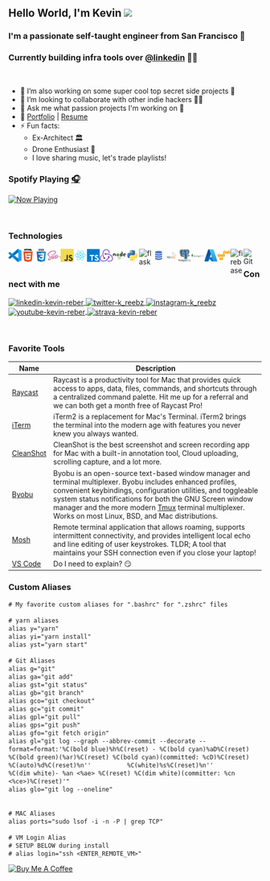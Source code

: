<!--
**kevinreber/kevinreber** is a ✨ _special_ ✨ repository because its `README.md` (this file) appears on your GitHub profile.

Here are some ideas to get you started:
- 🔭 I’m currently working on ...
- 🌱 I’m currently learning ...
- 👯 I’m looking to collaborate on ...
- 🤔 I’m looking for help with ...
- 💬 Ask me about ...
- 📫 How to reach me: ...
- 😄 Pronouns: ...
- ⚡ Fun fact: ...
-->
## Hello World, I'm Kevin <img src="https://media.giphy.com/media/hvRJCLFzcasrR4ia7z/giphy.gif" width="25">
### I'm a passionate self-taught engineer from San Francisco 🌉
### Currently building infra tools over <a href="https://github.com/linkedin" target="_blank">@linkedin</a> 👨‍💻
  <br />

- 🚀 I’m also working on some super cool top secret side projects 🤫
- 👯 I’m looking to collaborate with other indie hackers 👨‍💻
- 💬 Ask me what passion projects I'm working on 🎥
- 📝 <a href="https://www.kevinreber.dev" target="_blank">Portfolio</a> | <a href="https://www.kevinreber.dev/static/media/Kevin_Reber_Resume.e8a73019.pdf" target="_blank">Resume</a>
- ⚡ Fun facts: 
    - Ex-Architect 🏛
    - Drone Enthusiast 🚁
    - I love sharing music, let's trade playlists!

### Spotify Playing <a href="https://open.spotify.com/user/maxreebz" target="_blank">🎧</a>
<a href="https://spotify-now-playing-widget.vercel.app/now-playing?open" target="_blank"><img src="https://spotify-now-playing-widget.vercel.app/now-playing" width="100%" height="64" alt="Now Playing"></a>

<br />

### Technologies
<p align="left">
  <img align="left" alt="Visual Studio Code" width="26px" src="https://raw.githubusercontent.com/github/explore/80688e429a7d4ef2fca1e82350fe8e3517d3494d/topics/visual-studio-code/visual-studio-code.png" />
  <img align="left" alt="HTML5" width="26px" src="https://raw.githubusercontent.com/github/explore/80688e429a7d4ef2fca1e82350fe8e3517d3494d/topics/html/html.png" />
  <img align="left" alt="CSS3" width="26px" src="https://raw.githubusercontent.com/github/explore/80688e429a7d4ef2fca1e82350fe8e3517d3494d/topics/css/css.png" />
  <img align="left" alt="Sass" width="26px" src="https://raw.githubusercontent.com/github/explore/80688e429a7d4ef2fca1e82350fe8e3517d3494d/topics/sass/sass.png" />
  <img align="left" alt="JavaScript" width="26px" src="https://raw.githubusercontent.com/github/explore/80688e429a7d4ef2fca1e82350fe8e3517d3494d/topics/javascript/javascript.png" />
  <img align="left" alt="React" width="26px" src="https://raw.githubusercontent.com/github/explore/80688e429a7d4ef2fca1e82350fe8e3517d3494d/topics/react/react.png" />
  <img align="left" alt="typescript" width="26" src="https://raw.githubusercontent.com/devicons/devicon/master/icons/typescript/typescript-original.svg" />
  <img align="left" alt="redux" width="26" src="https://raw.githubusercontent.com/devicons/devicon/master/icons/redux/redux-original.svg" />
  <img align="left" alt="nodejs" width="26" src="https://raw.githubusercontent.com/devicons/devicon/master/icons/nodejs/nodejs-original-wordmark.svg" />
  <img align="left" alt="python" width="26" src="https://raw.githubusercontent.com/devicons/devicon/master/icons/python/python-original.svg" />
  <img align="left" alt="flask" width="26" src="https://www.vectorlogo.zone/logos/pocoo_flask/pocoo_flask-icon.svg" />
  <img align="left" alt="SQL" width="26px" src="https://raw.githubusercontent.com/github/explore/80688e429a7d4ef2fca1e82350fe8e3517d3494d/topics/sql/sql.png" />
  <img align="left" alt="MySQL" width="26px" src="https://raw.githubusercontent.com/github/explore/80688e429a7d4ef2fca1e82350fe8e3517d3494d/topics/mysql/mysql.png" />
  <img align="left" alt="PostgreSQL" width="26px" src="https://raw.githubusercontent.com/devicons/devicon/master/icons/postgresql/postgresql-original-wordmark.svg" alt="postgresql" />
  <img align="left" alt="MongoDB" width="26px" src="https://raw.githubusercontent.com/github/explore/80688e429a7d4ef2fca1e82350fe8e3517d3494d/topics/mongodb/mongodb.png" />
  <img align="left" alt="azure" width="26px" src="https://raw.githubusercontent.com/devicons/devicon/master/icons/azure/azure-original.svg" />
  <img align="left" alt="aws" width="26px" src="https://raw.githubusercontent.com/devicons/devicon/master/icons/amazonwebservices/amazonwebservices-original.svg"/>
  <img align="left" alt="firebase" width="26" src="https://www.vectorlogo.zone/logos/firebase/firebase-icon.svg"/>
  <img align="left" alt="Git" width="26px" src="https://camo.githubusercontent.com/a7628672dbfd8720309680580dbfe8aff1d12a1bb2397b5c36cd10a56e08adf7/68747470733a2f2f6564656e742e6769746875622e696f2f537570657254696e7949636f6e732f696d616765732f7376672f6769742e737667" />
</p>
<br />

### Connect with me
<p align="left">
  <a href="https://www.linkedin.com/in/kevin-reber/" target="_blank">
  <img align="center" src="https://camo.githubusercontent.com/c8a9c5b414cd812ad6a97a46c29af67239ddaeae08c41724ff7d945fb4c047e5/68747470733a2f2f6564656e742e6769746875622e696f2f537570657254696e7949636f6e732f696d616765732f7376672f6c696e6b6564696e2e737667" alt="linkedin-kevin-reber" height="25" width="35" />
  </a>
  <a href="https://twitter.com/reebz_eth" target="blank">
  <img align="center" src="https://camo.githubusercontent.com/35b0b8bfbd8840f35607fb56ad0a139047fd5d6e09ceb060c5c6f0a5abd1044c/68747470733a2f2f6564656e742e6769746875622e696f2f537570657254696e7949636f6e732f696d616765732f7376672f747769747465722e737667" alt="twitter-k_reebz" height="25" width="35" />
  </a>
  <a href="https://www.instagram.com/kevinreber_/" target="blank">
  <img align="center" src="https://camo.githubusercontent.com/c9dacf0f25a1489fdbc6c0d2b41cda58b77fa210a13a886d6f99e027adfbd358/68747470733a2f2f6564656e742e6769746875622e696f2f537570657254696e7949636f6e732f696d616765732f7376672f696e7374616772616d2e737667" alt="instagram-k_reebz" height="25" width="35" />
</a>
  <a href="https://www.youtube.com/watch?v=PZ_KZtoh_Mw" target="_blank">
    <img align="center" src="https://camo.githubusercontent.com/d54e97f5edde790381f7e62b217410df33e066a0dc8f692f2fc6b25fc1768b0c/68747470733a2f2f6564656e742e6769746875622e696f2f537570657254696e7949636f6e732f696d616765732f7376672f796f75747562652e737667" alt="youtube-kevin-reber" height="25" width="35" />
  </a>
    <a href="https://www.strava.com/athletes/47910885" target="blank">
    <img align="center" src="https://camo.githubusercontent.com/f9414b773ebe67885820174a0fc889f4837abb40cd8a684140b4bd32e4e7b990/68747470733a2f2f6564656e742e6769746875622e696f2f537570657254696e7949636f6e732f696d616765732f7376672f7374726176612e737667" alt="strava-kevin-reber" height="25" width="35" />
  </a>
</p>
<br />

### Favorite Tools
| Name     | Description                                                                                                                                                                                                                                                                                  |
|----------|----------------------------------------------------------------------------------------------------------------------------------------------------------------------------------------------------------------------------------------------------------------------------------------------|
| [Raycast](https://www.raycast.com)  | Raycast is a productivity tool for Mac that provides quick access to apps, data, files, commands, and shortcuts through a centralized command palette. Hit me up for a referral and we can both get a month free of Raycast Pro!                                                                          |
| [iTerm](https://iterm2.com)    | iTerm2 is a replacement for Mac's Terminal. iTerm2 brings the terminal into the modern age with features you never knew you always wanted.                                                                                                                                                    |
| [CleanShot](https://cleanshot.com) | CleanShot is the best screenshot and screen recording app for Mac with a built-in annotation tool, Cloud uploading, scrolling capture, and a lot more.                                                                                                                                        |
| [Byobu](https://www.byobu.org/home)    | Byobu is an open-source text-based window manager and terminal multiplexer. Byobu includes enhanced profiles, convenient keybindings, configuration utilities, and toggleable system status notifications for both the GNU Screen window manager and the more modern [Tmux](https://github.com/tmux/tmux/wiki) terminal multiplexer. Works on most Linux, BSD, and Mac distributions. |
| [Mosh](https://mosh.org/) | Remote terminal application that allows roaming, supports intermittent connectivity, and provides intelligent local echo and line editing of user keystrokes. TLDR; A tool that maintains your SSH connection even if you close your laptop! |
| [VS Code](https://code.visualstudio.com)  | Do I need to explain? 😏                                                                                                                                                                                       |

<!--
### Zsh Config
```
# ".zshrc" file

# If you come from bash you might have to change your $PATH.
# export PATH=$HOME/bin:/usr/local/bin:$PATH
 
# Path to your oh-my-zsh installation.
# SETUP BELOW during install
# export ZSH="/Users/kreber/.oh-my-zsh"
 
# Set name of the theme to load --- if set to "random", it will
# load a random theme each time oh-my-zsh is loaded, in which case,
# to know which specific one was loaded, run: echo $RANDOM_THEME
# See https://github.com/ohmyzsh/ohmyzsh/wiki/Themes
ZSH_THEME="agnoster"
 
# Set list of themes to pick from when loading at random
# Setting this variable when ZSH_THEME=random will cause zsh to load
# a theme from this variable instead of looking in $ZSH/themes/
# If set to an empty array, this variable will have no effect.
# ZSH_THEME_RANDOM_CANDIDATES=( "robbyrussell" "agnoster" )
 
 
# Which plugins would you like to load?
# Standard plugins can be found in $ZSH/plugins/
# Custom plugins may be added to $ZSH_CUSTOM/plugins/
# Example format: plugins=(rails git textmate ruby lighthouse)
# Add wisely, as too many plugins slow down shell startup.
plugins=(git)
 
source $ZSH/oh-my-zsh.sh
 
# LunarVim
export PATH="$HOME/.local/bin":$PATH
 
# User configuration
 
# Set personal aliases, overriding those provided by oh-my-zsh libs,
# plugins, and themes. Aliases can be placed here, though oh-my-zsh
# users are encouraged to define aliases within the ZSH_CUSTOM folder.
# For a full list of active aliases, run `alias`.
 
alias zshconfig="mate ~/.zshrc"
alias ohmyzsh="mate ~/.oh-my-zsh"
 
# yarn aliases
alias y="yarn"
alias yi="yarn install"
alias yst="yarn start"

# Git Aliases
alias g="git"
alias ga="git add"
alias gst="git status"
alias gb="git branch"
alias gco="git checkout"
alias gc="git commit"
alias gpl="git pull"
alias gps="git push"
alias gfo="git fetch origin"
alias gl="git log --graph --abbrev-commit --decorate --format=format:'%C(bold blue)%h%C(reset) - %C(bold cyan)%aD%C(reset) %C(bold green)(%ar)%C(reset) %C(bold cyan)(committed: %cD)%C(reset) %C(auto)%d%C(reset)%n''          %C(white)%s%C(reset)%n''          %C(dim white)- %an <%ae> %C(reset) %C(dim white)(committer: %cn <%ce>)%C(reset)'"
alias glo="git log --oneline"
 
# Playwright Aliases
alias codegen="npx playwright codegen localhost:3000"
 
# MAC Aliases
alias ports="sudo lsof -i -n -P | grep TCP"
 
# VM Login Alias
# SETUP BELOW during install
# alias login="ssh <ENTER_REMOTE_VM>"
 
. /usr/local/opt/asdf/libexec/asdf.sh
export VOLTA_HOME="$HOME/.volta"
export PATH="$VOLTA_HOME/bin:$PATH"
```
-->

### Custom Aliases
```
# My favorite custom aliases for ".bashrc" for ".zshrc" files

# yarn aliases
alias y="yarn"
alias yi="yarn install"
alias yst="yarn start"

# Git Aliases
alias g="git"
alias ga="git add"
alias gst="git status"
alias gb="git branch"
alias gco="git checkout"
alias gc="git commit"
alias gpl="git pull"
alias gps="git push"
alias gfo="git fetch origin"
alias gl="git log --graph --abbrev-commit --decorate --format=format:'%C(bold blue)%h%C(reset) - %C(bold cyan)%aD%C(reset) %C(bold green)(%ar)%C(reset) %C(bold cyan)(committed: %cD)%C(reset) %C(auto)%d%C(reset)%n''          %C(white)%s%C(reset)%n''          %C(dim white)- %an <%ae> %C(reset) %C(dim white)(committer: %cn <%ce>)%C(reset)'"
alias glo="git log --oneline"
 
 
# MAC Aliases
alias ports="sudo lsof -i -n -P | grep TCP"
 
# VM Login Alias
# SETUP BELOW during install
# alias login="ssh <ENTER_REMOTE_VM>"
```

<a href="https://www.buymeacoffee.com/kevinreber" target="_blank"><img src="https://cdn.buymeacoffee.com/buttons/v2/default-yellow.png" alt="Buy Me A Coffee" height="41" width="174"></a>
